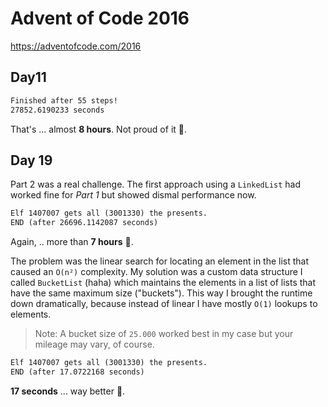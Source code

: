 # Advent of Code 2016

https://adventofcode.com/2016

## Day11

```txt
Finished after 55 steps!
27852.6190233 seconds
```

That's ... almost **8 hours**. Not proud of it  😬.

## Day 19

Part 2 was a real challenge.
The first approach using a `LinkedList` had worked fine for *Part 1* but showed
dismal performance now.

```txt
Elf 1407007 gets all (3001330) the presents.
END (after 26696.1142087 seconds)
```

Again, .. more than **7 hours** 😬.

The problem was the linear search for locating an element in the list that caused
an `O(n²)` complexity. My solution was a custom data structure I called
`BucketList` (haha) which maintains the elements in a list of lists that have the
same maximum size ("buckets"). This way I brought the runtime down dramatically,
because instead of linear I have mostly `O(1)` lookups to elements.

> Note: A bucket size of `25.000` worked best in my case but your mileage may vary, of course.

```txt
Elf 1407007 gets all (3001330) the presents.
END (after 17.0722168 seconds)
```

**17 seconds** ... way better 🤩.
